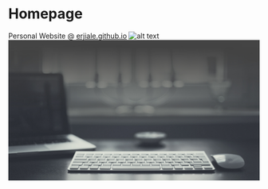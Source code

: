 # Homepage
Personal Website @ <a href="http://erjiale.github.io">erjiale.github.io</a>
![alt text](https://github.com/erjiale/erjiale.github.io/Images/bg.jpg?raw=true)
<img src="./Images/bg.jpg"/>
